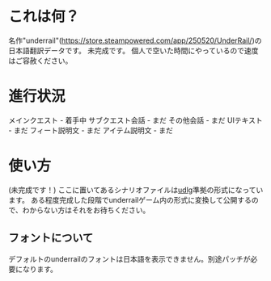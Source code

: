 # これは何？
名作"underrail"(https://store.steampowered.com/app/250520/UnderRail/)の日本語翻訳データです。
未完成です。
個人で空いた時間にやっているので速度はご容赦ください。

# 進行状況
メインクエスト - 着手中
サブクエスト会話 - まだ
その他会話 - まだ
UIテキスト - まだ
フィート説明文 - まだ
アイテム説明文 - まだ

# 使い方
(未完成です！)
ここに置いてあるシナリオファイルは[udlg](https://github.com/tarvitz/udlg)準拠の形式になっています。
ある程度完成した段階でunderrailゲーム内の形式に変換して公開するので、わからない方はそれをお待ちください。

## フォントについて
デフォルトのunderrailのフォントは日本語を表示できません。別途パッチが必要になります。